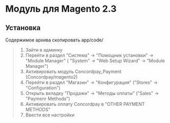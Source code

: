Модуль для Magento 2.3
=====

Установка
----
Содержимое архива скопировать app/code/

>1. Зайти в админку
>2. Перейти в раздел "Система" -> "Помощник установки" -> "Module Manager" ( "System" -> "Web Setup Wizard" -> "Module Manager")
>3. Активировать модуль Concordpay_Payment (Concordpay/magento2)
>4. Перейти в раздел "Магазин" -> "Конфигурация" ("Stores" -> "Configuration") 
>5. Открыть вкладку "Продажи" -> "Методы оплаты" ("Sales" -> "Paymenr Methods")
>6. Активировать оплату Concordpay в "OTHER PAYMENT METHODS"
>7. Ввести все настройки 